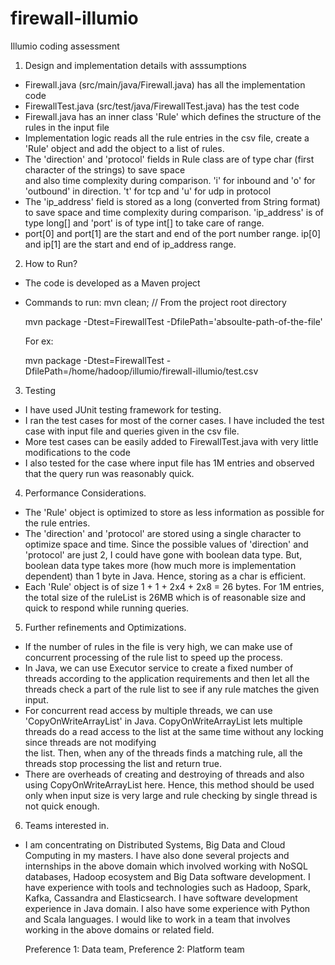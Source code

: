 # firewall-illumio
Illumio coding assessment

1) Design and implementation details with asssumptions
  - Firewall.java (src/main/java/Firewall.java) has all the implementation code
  - FirewallTest.java (src/test/java/FirewallTest.java) has the test code
  - Firewall.java has an inner class 'Rule' which defines the structure of the rules in the input file
  - Implementation logic reads all the rule entries in the csv file, create a 'Rule' object and add the object
    to a list of rules.
  - The 'direction' and 'protocol' fields in Rule class are of type char (first character of the strings) to save space      
    and also time complexity during comparison.
    'i' for inbound and 'o' for 'outbound' in direction. 't' for tcp and 'u' for udp in protocol
  - The 'ip_address' field is stored as a long (converted from String format) to save space and time complexity during 
    comparison. 'ip_address' is of type long[] and 'port' is of type int[] to take care of range.
  - port[0] and port[1] are the start and end of the port number range. ip[0] and ip[1] are the start and end of 
    ip_address range.


2) How to Run?
  - The code is developed as a Maven project
  - Commands to run:
    mvn clean;        //  From the project root directory
    
    mvn package -Dtest=FirewallTest -DfilePath='absoulte-path-of-the-file'
    
    For ex:
    
    mvn package -Dtest=FirewallTest -DfilePath=/home/hadoop/illumio/firewall-illumio/test.csv

3) Testing
  - I have used JUnit testing framework for testing.
  - I ran the test cases for most of the corner cases. I have included the test case with input file and queries given in 
    the csv file. 
  - More test cases can be easily added to FirewallTest.java with very little modifications to the code
  - I also tested for the case where input file has 1M entries and observed that the query run was reasonably quick.


4) Performance Considerations.
  - The 'Rule' object is optimized to store as less information as possible for the rule entries.
  - The 'direction' and 'protocol' are stored using a single character to optimize space and time. Since the possible 
    values of 'direction' and 'protocol' are just 2, I could have gone with boolean data type. But, boolean data type 
    takes more (how much more is implementation dependent) than 1 byte in Java. Hence, storing as a char is efficient.
  - Each 'Rule' object is of size 1 + 1 + 2x4 + 2x8 = 26 bytes. For 1M entries, the total size of the ruleList is 26MB 
    which is of reasonable size and quick to respond while running queries.
    

5) Further refinements and Optimizations.
  - If the number of rules in the file is very high, we can make use of concurrent processing of the rule list to speed 
    up the process. 
  - In Java, we can use Executor service to create a fixed number of threads according to the application requirements 
    and then let all the threads check a part of the rule list to see if any rule matches the given input. 
  - For concurrent read access by multiple threads, we can use 'CopyOnWriteArrayList' in Java. CopyOnWriteArrayList lets
    multiple threads do a read access to the list at the same time without any locking since threads are not modifying  
    the list. Then, when any of the threads finds a matching rule, all the threads stop processing the list and return 
    true.
  - There are overheads of creating and destroying of threads and also using CopyOnWriteArrayList here. Hence, this 
    method should be used only when input size is very large and rule checking by single thread is not quick enough.

6) Teams interested in.
  - I am concentrating on Distributed Systems, Big Data and Cloud Computing in my masters. I have also done several 
    projects and internships in the above domain which involved working with NoSQL databases, Hadoop ecosystem and Big 
    Data software development. I have experience with tools and technologies such as Hadoop, Spark, Kafka, Cassandra and 
    Elasticsearch. I have software development experience in Java domain. I also have some experience with Python and 
    Scala languages. I would like to work in a team that involves working in the above domains or related field. 

    Preference 1: Data team,
    Preference 2: Platform team
